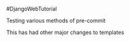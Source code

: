 #DjangoWebTutorial

Testing various methods of pre-commit

This has had other major changes to templates
